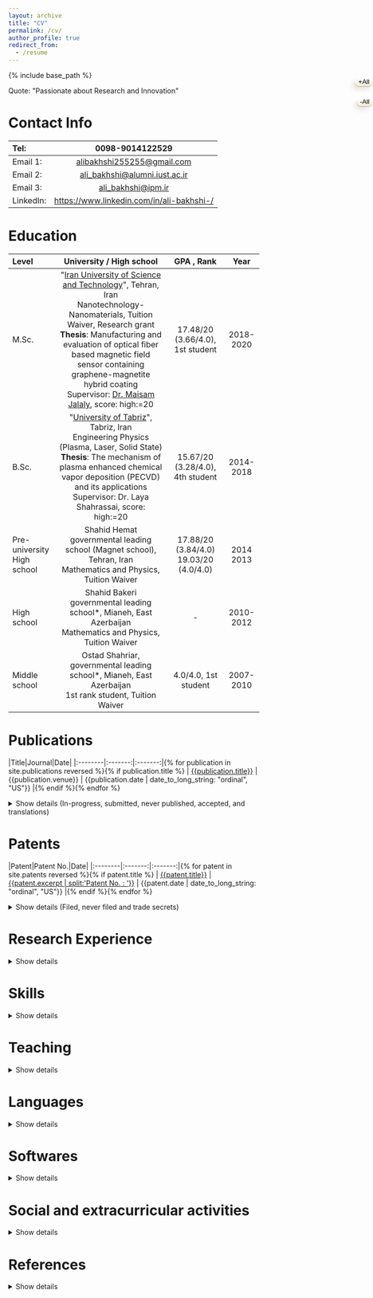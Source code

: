 ```yaml
---
layout: archive
title: "CV"
permalink: /cv/
author_profile: true
redirect_from:
  - /resume
---
```


{% include base_path %}
<script> const expandElements = shouldExpand => {
        let detailsElements = document.querySelectorAll("details");
        
        detailsElements = [...detailsElements];

        if (shouldExpand) {
            detailsElements.map(item => item.setAttribute("open", shouldExpand));
        } else {
            detailsElements.map(item => item.removeAttribute("open"));
        }
    };</script>
<button style="position: fixed; border: 0 solid #e5e7eb; box-shadow: -6px 8px 10px rgba(81,41,10,0.1),0px 2px 2px rgba(81,41,10,0.2); background-image: linear-gradient(to bottom, #fff, #f8eedb); right: 1px; top:210px; border-radius: .5rem" onClick="expandElements(true)">+All</button>
<button style="position: fixed; border: 0 solid #e5e7eb; box-shadow: -6px 8px 10px rgba(81,41,10,0.1),0px 2px 2px rgba(81,41,10,0.2); background-image: linear-gradient(to bottom, #fff, #f8eedb); right: 1px; top: 250px; border-radius: .5rem" onClick="expandElements(false)">-All</button>
Quote: "Passionate about Research and Innovation"

Contact Info
======

|Tel: 		| 0098-9014122529 |
|:--------|:-------:|
|Email 1: 	|<a href="alibakhshi255255@gmail.com">alibakhshi255255@gmail.com</a>|
|Email 2:	|<a href="ali_bakhshi@alumni.iust.ac.ir">ali_bakhshi@alumni.iust.ac.ir</a>|
|Email 3:	|<a href="ali_bakhshi@ipm.ir">ali_bakhshi@ipm.ir</a>|
|LinkedIn:	|<a href="https://www.linkedin.com/in/ali-bakhshi-/">https://www.linkedin.com/in/ali-bakhshi-/</a>|

<div class="wrapper">
	<div class="divider div-transparent div-dot"></div>
</div>

Education
======

|Level|University / High school  | GPA , Rank|Year|
|:--------|:-------:|:-------:|:-------:|
|M.Sc.	|"[Iran University of Science and Technology](https://www.iust.ac.ir/en)", Tehran, Iran<br>Nanotechnology-Nanomaterials, Tuition Waiver, Research grant<br><b>Thesis</b>: Manufacturing and evaluation of optical fiber based magnetic field sensor containing graphene-magnetite hybrid coating <br> Supervisor: [Dr. Maisam Jalaly](https://www.iust.ac.ir/content/34106/Dr.-Maisam-Jalaly), score: high:=20  |17.48/20 (3.66/4.0), 1st student |2018-2020| 
|B.Sc.|"[University of Tabriz](https://tabrizu.ac.ir/en)", Tabriz, Iran<br>Engineering Physics (Plasma, Laser, Solid State)<br><b>Thesis</b>: The mechanism of plasma enhanced chemical vapor deposition (PECVD) and its applications<br>Supervisor: Dr. Laya Shahrassai, score: high:=20 |15.67/20 (3.28/4.0), 4th student |2014-2018| 
|Pre-university<br>High school|Shahid Hemat governmental leading school (Magnet school), Tehran, Iran<br>Mathematics and Physics, Tuition Waiver|17.88/20 (3.84/4.0)<br>19.03/20 (4.0/4.0)|2014<br>2013|
|High school| Shahid Bakeri governmental leading school*, Mianeh, East Azerbaijan<br>Mathematics and Physics, Tuition Waiver |-| 2010-2012|
|Middle school| Ostad Shahriar, governmental leading school*, Mianeh, East Azerbaijan<br>1st rank student, Tuition Waiver|4.0/4.0, 1st student| 2007-2010|

<div class="wrapper">
	<div class="divider div-transparent div-dot"></div>
</div>

Publications
======

|Title|Journal|Date|
|:--------|:-------:|:-------:|{% for publication in site.publications reversed %}{% if publication.title %}
| <a href="{{publication.url}}">{{publication.title}}</a> | {{publication.venue}} | {{publication.date  | date_to_long_string: "ordinal", "US"}} |{% endif %}{% endfor %}

<details>
    <summary>Show details (In-progress, submitted, never published, accepted, and translations)</summary>

Wikipedia articles (nanotechnology, biotechnology, quantum physics, …)<br>

Never published:
<ul>
<li>Chitosan-PVA nanofibers antibacterial activity against resistant bacteria</li>
</ul>

Submitted articles:
<ul>
<li>Nanofiber concentrator electrospinning device</li>
<li>Safarzadeh, M., et al., Bakhshi, A. (2024). Porous Carbon: Stupendous Structure with Great Potential for Wide Applications.</li>
</ul>

Accepted Chapters:
<ul>
<li>Naghib, SM., Bakhshi, A., History, Introduction and Types of Quantum Dots, Elsevier, 2023.</li>
<li>Naghib, SM., Bakhshi, A., Synthesis Methods of Quantum Dots, Elsevier, 2023.</li>
<li>Naghib, SM., Bakhshi, A., Quantum Dots for Enhanced Wound Healing, Elsevier, 2023.</li>
<li>Naghib, SM., Bakhshi, A., Quantum Dots as an Advanced Nano System for Cancer Theranostics, Elsevier, 2023.</li>
<li>Naghib, SM., Bakhshi, A., Light-Triggered Micro/Nano Drug Delivery, CRC Press, 2023.</li>
<li>Naghib, SM., Bakhshi, A., Nanotechnology based Light Materials for Bioimplant, Elsevier, 2024.</li>
<li>Naghib, SM., Bakhshi, A., Synthesis Techniques of Smart Coatings, Elsevier, 2024.</li>
<li>Bakhshi, A., Bakhshi, M., Ahmadi, B., Rahdar, A., Multifunctional Theranostic Nanomedicine for Infectious Diseases, Elsevier, 2024.</li>
</ul>
Books:
<ul>
<li>Principles of Regenerative Medicine, 3rd ed.-10 chapter-under editing (English-to-Persian translation, Dr. Reza Moghadasali, Royan Institute)</li>
<li>Nanotechnology and Quantum computers (Persian)-3 of 7 chapters are prepared</li>
<li>From Research to Invention (Persian)-3 of 20 chapters are prepared</li>
</ul>

</details>

<div class="wrapper">
	<div class="divider div-transparent div-dot"></div>
</div>

Patents
======

|Patent|Patent No.|Date|
|:--------|:-------:|:-------:|{% for patent in site.patents reversed %}{% if patent.title %}
| <a href="{{patent.url}}">{{patent.title}}</a> | <a href="{{patent.paperurl}}">{{patent.excerpt | split:'Patent No. : '}}</a> | {{patent.date  | date_to_long_string: "ordinal", "US"}} |{% endif %}{% endfor %}

<details>
    <summary>Show details (Filed, never filed and trade secrets)</summary>
	
Filed (Issuing):
<ul>
<li>Novel Cold Plasma system, 2022 </li>
</ul>
note: real title of issuing patents would differ! <br>

Never filed:
<ul>
<li>Plasma-assisted cross-link of polymers (idea-level) (IPM)</li>
<li>Plasma-assisted electrospinning (idea-level) (IPM)</li>
<li>Fabrication of multi-nozzle solution blow electrospinning (SBS) (IPM)</li>
<li>Controllable spark discharge-assisted nanoparticle/nano-alloy synthesis device (IPM)</li>
<li>Smart food spoilage label & sensing device (IPM)</li>
<li>Thick PMMA polymer formulation (IPM)</li>
<li>Industrial level agricultural PAW production design (IPM)</li>
<li>Reusable microneedle patch (idea-concept route) (self-desired)</li>
<li>Fabrication of precise optical fiber tapering device (IUST)</li>
<li>Optical fiber tapering system using motorized CCD and image processing (IUST)</li>
<li>Raman-based quality control of pharmaceutical products (BP and idea level) (IUST)</li>
<li>Special shoes to run on sands (design level) (IUST)</li>
<li>Air purifier filter & gadget using plasma + titania (idea-level) (INIC & Iran khodro)</li>
<li>Medical plants/herbs AI & database (IUST-Tabriz medical university)</li>
<li>CCD array spectrum & plasma bullet analyzer (Tabriz) </li>
</ul>
note: real name of inventions would differ! <br>

Trade secrets:
<ul>
<li>Dye removal from woven fabrics & waste water (Azar sky co.)</li>
</ul>

</details>

<div class="wrapper">
	<div class="divider div-transparent div-dot"></div>
</div>

Research Experience
======

<details>
    <summary>Show details</summary>
    <!-- Your content goes here -->
    <table>
        <thead>
            <tr>
		<th>No.</th>
                <th>Organization</th>
                <th>Role</th>
		<th>Date</th>
            </tr>
        </thead>
        <tbody>
		{% assign i = 0 %}
		{% for org in site.data.cv.researchprojects %}
		{% assign i = i | plus:1 %}
		<tr>
			<td>{{i}}</td>
			<td>{{org.organization}}</td>
			<td>{{org.role}}</td>
			<td>{{org.date}}</td>
		</tr>
		<td style=" text-align :left;" colspan="4"><b>Outputs</b><br>{{org.outputs}}</td>
		{% endfor %}
        <!-- Add more rows as needed -->
        </tbody>
	</table>
</details> 

<div class="wrapper">
	<div class="divider div-transparent div-dot"></div>
</div>

Skills
======

<details>
    <summary>Show details</summary>
    <!-- Your content goes here -->
	{% for skill in site.data.cv.skills %}
	<p style="text-align:center; margin-bottom: 1px; margin-top: 2px;"><b>{{skill.title}}</b></p>
    <p style="margin-bottom: 5px; margin-top: 1px;">{{ skill.skills | newline_to_br }}</p>
	{% endfor %}
</details> 

<div class="wrapper">
	<div class="divider div-transparent div-dot"></div>
</div>

Teaching
======

<details>
    <summary>Show details</summary>
    <!-- Your content goes here -->
    <table>
        <thead>
            <tr>
                <th>Title</th>
                <th>Organization</th>
				<th>Date</th>
            </tr>
        </thead>
        <tbody>
       {% for class in site.teaching reversed %}
		<tr>
			<td><a href="{{class.url}}">{{class.title}}</a></td>
			<td>{{class.venue}}</td>
			<td>{{class.date  | date_to_long_string: "ordinal", "US"}}</td>
		</tr>
		{% endfor %}
			
            <!-- Add more rows as needed -->
        </tbody>
    </table>
</details>

<div class="wrapper">
	<div class="divider div-transparent div-dot"></div>
</div>  

Services, leaderships & Memberships
======

<details>
    <summary>Show details</summary>
    <!-- Your content goes here -->
    <table>
        <thead>
            <tr>
                <th>Title</th>
                <th>Organization</th>
		<th>Date</th>
            </tr>
        </thead>
        <tbody>
       {% for mem in site.data.cv.memberships %}
		<tr>
			<td>{{mem.title}}</td>
			<td>{{mem.organization}}</td>
			<td>{% if mem.date %} {{mem.date}} {% endif %}</td>
		</tr>
		{% endfor %}	
            <!-- Add more rows as needed -->
        </tbody>
    </table>
</details>

<div class="wrapper">
	<div class="divider div-transparent div-dot"></div>
</div>

Languages
======

<details>
    <summary>Show details</summary>
    <!-- Your content goes here -->
    <table>
        <thead>
            <tr>
                <th>Language</th>
                <th>Level</th>
            </tr>
        </thead>
        <tbody>
       {% for lan in site.data.cv.languages %}
		<tr>
			<td>{{lan.language}}</td>
			<td>{{lan.level}}</td>
		</tr>
		{% endfor %}
			
            <!-- Add more rows as needed -->
        </tbody>
    </table>
</details>

<div class="wrapper">
	<div class="divider div-transparent div-dot"></div>
</div>

Certificates (Only notables, Complete list in [LinkedIn](https://www.linkedin.com/in/ali-bakhshi-/))
======

<details>
    <summary>Show details</summary>
    <!-- Your content goes here -->
    <table>
        <thead>
            <tr>
                <th>Title</th>
                <th>Organization</th>
		<th>Ref.</th>
		<th>Date</th>
            </tr>
        </thead>
        <tbody>
       {% for cert in site.data.cv.certificates %}
		<tr>
			<td>{{cert.title}}</td>
			<td>{{cert.organization}}</td>
			<td>{% if cert.ref%} <a href="{{cert.ref}}">ref 1</a> {% endif %}</td>
			<td>{% if cert.date%} {{cert.date  | date_to_long_string: "ordinal", "US"}} {% endif %}</td>
		</tr>
		{% endfor %}
            <!-- Add more rows as needed -->
        </tbody>
    </table>
</details>

<div class="wrapper">
	<div class="divider div-transparent div-dot"></div>
</div>

Softwares
======

<details>
    <summary>Show details</summary>
    <!-- Your content goes here -->
    <table>
        <thead>
            <tr>
                <th>Software</th>
                <th>Level</th>
            </tr>
        </thead>
        <tbody>
       {% for software in site.data.cv.softwares %}
		<tr>
			<td>{{software.name}}</td>
			<td>{{software.level}}</td>
		</tr>
		{% endfor %}
			
            <!-- Add more rows as needed -->
        </tbody>
    </table>
</details>

<div class="wrapper">
	<div class="divider div-transparent div-dot"></div>
</div>

<!-- Honors & Awards & Grants --------------------------------------------------------------------------------- -->

Honors & Awards & Grants
======

<details>
    <summary>Show details</summary>
    <!-- Your content goes here -->
<table>
        <thead>
            <tr>
                <th>Title</th>
                <th>Organization / Honor</th>
                <th>Date</th>
            </tr>
        </thead>
        <tbody>
		{% for honor in site.data.cv.honors %}
		<tr>
			<td>{{honor.title}}</td>
			<td>{{honor.organization}}</td>
			<td>{{honor.date}}</td>
		</tr>
		{% endfor %}
		</tbody>
	</table>
</details>

<div class="wrapper">
	<div class="divider div-transparent div-dot"></div>
</div>

<!-- Social and extracurricular activities ------------------------------------------------------- -->

Social and extracurricular activities
======

<details>
    <summary>Show details</summary>
    <!-- Your content goes here -->
<ul>
<li>Business coaching and due diligence</li>
<li>Patent engineering (attroney, filing, drafting, and consulting)</li>
<li>Patent Analysis (landscapes, searching, clustering, visualization, and interpretation)</li>
<li>Study of Quantum computers (SET qubit, photon entanglement, quantum holography, and error correction)</li>
<li>Innovation in Cold plasma technologies (synthesis, modification, and coating)</li>
<li>Nano and quantum teaching</li>
<li>Study of biology and genetics</li>
<li>Website, application and program design</li>
<li>Molecular dynamics teaching</li>
<li>Consulting for fabrication of nanomaterial production and analysis system</li>
<li>Analysis of nanomaterials</li>
<li>Analysis of disk diffusion, real time PCR, MBC, MIC, …</li>
<li>Genetic data mining (Bleeding-edge)</li>
<li>Robotic competitions refereeing</li>
</ul>
</details>

<div class="wrapper">
	<div class="divider div-transparent div-dot"></div>
</div>

<!-- References -------------------------------------------------------------------------------- -->

References
======

<details>
    <summary>Show details</summary>
    <!-- Your content goes here -->
    <table>
        <thead>
            <tr>
                <th>Name</th>
                <th>Position</th>
                <th>Affiliation(s)</th>
				<th>Email</th>
				<th>Relation(s)</th>
            </tr>
        </thead>
        <tbody>
       {% for ref in site.data.cv.references %}
		<tr>
			<td><a href="{{ref.link}}">{{ref.name}}</a></td>
			<td>{{ref.position}}</td>
			<td>{{ref.affiliation}}</td>
			<td>{% if ref.email %} <a href="mailto:{{ref.email}}">Email 1</a>{% endif %}</td>
			<td>{{ref.relation}}</td>
		</tr>
		{% endfor %}
			
            <!-- Add more rows as needed -->
        </tbody>
    </table>
</details>
